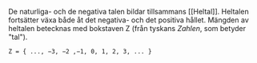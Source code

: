 De naturliga- och de negativa talen bildar tillsammans [[Heltal]]. Heltalen fortsätter växa både åt det negativa- och det positiva hållet. Mängden av heltalen betecknas med bokstaven Z (från tyskans _Zahlen_, som betyder "tal").

`Z = { ..., −3, −2 ,−1, 0, 1, 2, 3, ... }`
